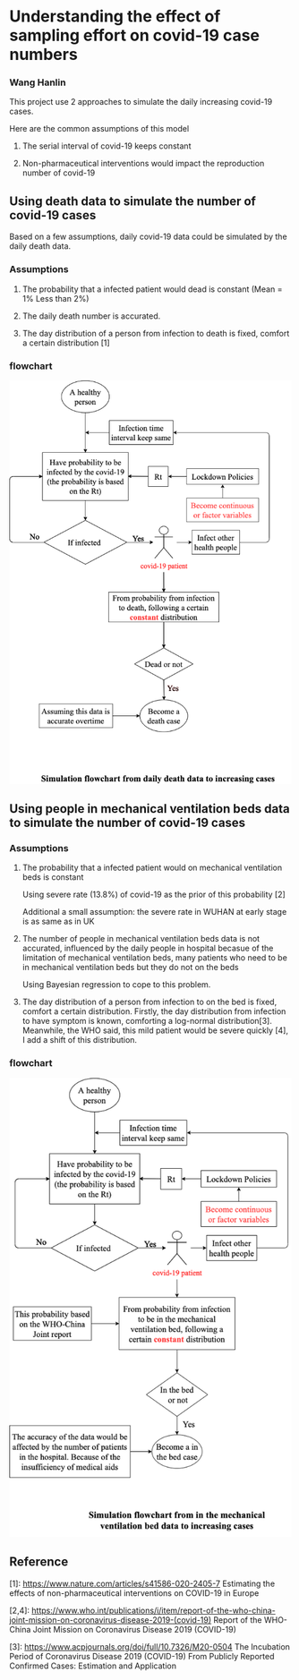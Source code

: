 # Understanding the effect of sampling effort on covid-19 case numbers

### Wang Hanlin

This project use 2 approaches to simulate the daily increasing covid-19 cases. 

Here are the common assumptions of this model

1. The serial interval of covid-19 keeps constant

2. Non-pharmaceutical interventions would impact the reproduction number of covid-19

## Using death data to simulate the number of covid-19 cases

Based on a few assumptions, daily covid-19 data could be simulated by the daily death data.

### Assumptions

1. The probability that a infected patient would dead is constant (Mean = 1% Less than 2%)

2. The daily death number is accurated. 

3. The day distribution of a person from infection to death is fixed, comfort a certain distribution [1]

### flowchart

![avatar](/chart/flowchartdeath.png)

## Using people in mechanical ventilation beds data to simulate the number of covid-19 cases

### Assumptions

1. The probability that a infected patient would on mechanical ventilation beds is constant

    Using severe rate (13.8%) of covid-19 as the prior of this probability  [2]
    
    Additional a small assumption: the severe rate in WUHAN at early stage is as same as in UK

2. The number of people in mechanical ventilation beds data is not accurated, influenced by the daily people in hospital becasue of the limitation of mechanical ventilation beds, many patients who need to be in mechanical ventilation beds but they do not on the beds

    Using Bayesian regression to cope to this problem.
    
3. The day distribution of a person from infection to on the bed is fixed, comfort a certain distribution. Firstly, the day distribution from infection to have symptom is known, comforting a log-normal distribution[3]. Meanwhile, the WHO said, this mild patient would be severe quickly [4], I add a shift of this distribution. 

### flowchart

![avatar](/chart/flowchartbeds.png)

## Reference

 [1]: https://www.nature.com/articles/s41586-020-2405-7 Estimating the effects of non-pharmaceutical interventions on COVID-19 in Europe

 [2,4]: https://www.who.int/publications/i/item/report-of-the-who-china-joint-mission-on-coronavirus-disease-2019-(covid-19)    Report of the WHO-China Joint Mission on Coronavirus Disease 2019 (COVID-19)

 [3]: https://www.acpjournals.org/doi/full/10.7326/M20-0504    The Incubation Period of Coronavirus Disease 2019 (COVID-19) From Publicly Reported Confirmed Cases: Estimation and Application

